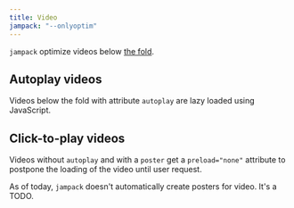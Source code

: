 ```yaml
---
title: Video
jampack: "--onlyoptim"
---
```


`jampack` optimize videos below [the fold](/features/optimize-above-the-fold/).

## Autoplay videos

Videos below the fold with attribute `autoplay` are lazy loaded using JavaScript.

## Click-to-play videos

Videos without `autoplay` and with a `poster` get a `preload="none"` attribute to postpone the loading of the video until user request.

As of today, `jampack` doesn't automatically create posters for video. It's a TODO.
